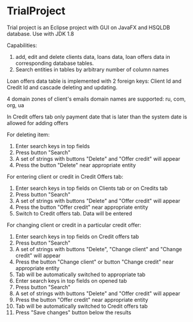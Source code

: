 # TrialProject

Trial project is an Eclipse project with GUI on JavaFX and HSQLDB database.
Use with JDK 1.8

Capabilities:
1. add, edit and delete clients data, loans data, loan offers data in corresponding database tables.
2. Search entities in tables by arbitrary number of column names

Loan offers data table is implemented with 2 foreign keys: Client Id and Credit Id and cascade deleting and updating.

4 domain zones of client's emails domain names are supported: ru, com, org, ua

In Credit offers tab only payment date that is later than the system date is allowed for adding offers


For deleting item:
1. Enter search keys in top fields
2. Press button "Search"
3. A set of strings with buttons "Delete" and "Offer credit" will appear
4. Press the button "Delete" near appropriate entity
  
For entering client or credit in Credit Offers tab:
1. Enter search keys in top fields on Clients tab or on Credits tab
2. Press button "Search"
3. A set of strings with buttons "Delete" and "Offer credit" will appear
4. Press the button "Offer credit" near appropriate entity
5. Switch to Credit offers tab. Data will be entered
  
For changing client or credit in a particular credit offer:
1. Enter search keys in top fields on Credit offers tab
2. Press button "Search"
3. A set of strings with buttons "Delete", "Change client" and "Change credit" will appear
4. Press the button "Change client" or button "Change credit" near appropriate entity
5. Tab will be automatically switched to appropriate tab
6. Enter search keys in top fields on opened tab
7. Press button "Search"
8. A set of strings with buttons "Delete" and "Offer credit" will appear
9. Press the button "Offer credit" near appropriate entity
10. Tab will be automatically switched to Credit offers tab
11. Press "Save changes" button below the results


